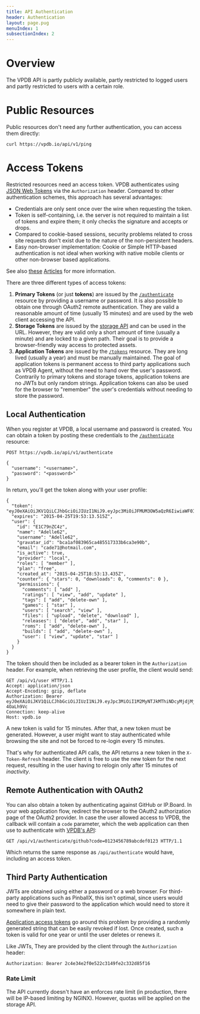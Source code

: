 ```yaml
---
title: API Authentication
header: Authentication
layout: page.pug
menuIndex: 1
subsectionIndex: 2
---
```


# Overview

The VPDB API is partly publicly available, partly restricted to logged users 
and partly restricted to users with a certain role.


# Public Resources

Public resources don't need any further authentication, you can access them 
directly:

	curl https://vpdb.io/api/v1/ping


# Access Tokens

Restricted resources need an access token. VPDB authenticates using 
[JSON Web Tokens][jwt] via the `Authorization` header. Compared to other 
authentication schemes, this approach has several advantages:

 * Credentials are only sent once over the wire when requesting the token.
 * Token is self-containing, i.e. the server is not required to maintain
   a list of tokens and expire them; it only checks the signature and 
   accepts or drops.
 * Compared to cookie-based sessions, security problems related to cross
   site requests don't exist due to the nature of the non-persistent headers.
 * Easy non-browser implementation: Cookie or Simple HTTP-based 
   authentication is not ideal when working with native mobile clients or
   other non-browser based applications.

See also [these][blog-ng-jwt] [Articles][blog-token-vs-cookies] for more
information.

There are three different types of access tokens:

 1. **Primary Tokens** (or just **tokens**) are issued by the [`/authenticate`][api-auth]
    resource by providing a username or password. It is also possible to obtain
    one through OAuth2 remote authentication. They are valid a reasonable 
    amount of time (usually 15 minutes) and are used by the web client 
    accessing the API.
 2. **Storage Tokens** are issued by the [storage API][storage-auth] and can
    be used in the URL. However, they are valid only a short amount of time 
    (usually a minute) and are locked to a given path. Their goal is to provide
    a browser-friendly way access to protected assets.
 3. **Application Tokens** are issued by the [`/tokens`][api-token] resource.
    They are long lived (usually a year) and must be manually maintained. The
    goal of application tokens is permanent access to third party applications
    such as VPDB Agent, without the need to hand over the user's password. 
    Contrarily to primary tokens and storage tokens, application tokens are no
    JWTs but only random strings. Application tokens can also be used for the 
    browser to "remember" the user's credentials without needing to store the
    password.


## Local Authentication

When you register at VPDB, a local username and password is created. You can 
obtain a token by posting these credentials to the [`/authenticate`][api-auth]
resource:

	POST https://vpdb.io/api/v1/authenticate
	
	{
	  "username": "<username>",
	  "password": "<password>"
	}
	
In return, you'll get the token along with your user profile:

	{
	  "token": "eyJ0eXAiOiJKV1QiLCJhbGciOiJIUzI1NiJ9.eyJpc3MiOiJFMUM3OW5aQzR6IiwiaWF0IjoiMjAxNS0wNC0yNVQxODo1MzoxMy41MTVaIiwiZXhwIjoiMjAxNS0wNC0yNVQxOTo1MzoxMy41MTVaIn0.glHeiVVdEA_033hlj28JQyg5N2b77Ixy8estmKSTd3k",
	  "expires": "2015-04-25T19:53:13.515Z",
	  "user": {
	    "id": "E1C79nZC4z",
	    "name": "Adelle62",
	    "username": "Adelle62",
	    "gravatar_id": "bca1af083965ca485517333b6ca3e90b",
	    "email": "cade71@hotmail.com",
	    "is_active": true,
	    "provider": "local",
	    "roles": [ "member" ],
	    "plan": "free",
	    "created_at": "2015-04-25T18:53:13.435Z",
	    "counter": { "stars": 0, "downloads": 0, "comments": 0 },
	    "permissions": { 
	      "comments": [ "add" ],
	      "ratings": [ "view", "add", "update" ],
	      "tags": [ "add", "delete-own" ],
	      "games": [ "star" ],
	      "users": [ "search", "view" ],
	      "files": [ "upload", "delete", "download" ],
	      "releases": [ "delete", "add", "star" ],
	      "roms": [ "add", "delete-own" ],
	      "builds": [ "add", "delete-own" ],
	      "user": [ "view", "update", "star" ]
	    }
	  }
	}
	
The token should then be included as a bearer token in the `Authorization` 
header. For example, when retrieving the user profile, the client would send:

	GET /api/v1/user HTTP/1.1
	Accept: application/json
	Accept-Encoding: gzip, deflate
	Authorization: Bearer eyJ0eXAiOiJKV1QiLCJhbGciOiJIUzI1NiJ9.eyJpc3MiOiI1M2MyNTJkMThiNDcyMjdjMjZjZmUxYjgiLCJpYXQiOiIyMDE0LTA3LTEzVDA5OjM1OjE2LjQ0NloiLCJleHAiOiIyMDE0LTA3LTEzVDEwOjM1OjE2LjQ0NloifQ.8RyvT14Ga2gpfmiyVbx45RcqbFHxSgWjgC-4OaLh9Vc
	Connection: keep-alive
	Host: vpdb.io

A new token is valid for 15 minutes. After that, a new token must be generated.
However, a user might want to stay authenticated while browsing the site and 
not be forced to re-login every 15 minutes.

That's why for authenticated API calls, the API returns a new token in the 
`X-Token-Refresh` header. The client is free to use the new token for the next
request, resulting in the user having to relogin only after 15 minutes of 
*inactivity*.


## Remote Authentication with OAuth2

You can also obtain a token by authenticating against GitHub or IP.Board. In 
your web application flow, redirect the browser to the OAuth2 authorization 
page of the OAuth2 provider. In case the user allowed access to VPDB, the 
callback will contain a `code` parameter, which the web application can then
use to authenticate with [VPDB's API][api-auth-oauth2]:

	GET /api/v1/authenticate/github?code=0123456789abcdef0123 HTTP/1.1

Which returns the same response as `/api/authenticate` would have, including
an access token.


## Third Party Authentication

JWTs are obtained using either a password or a web browser. For third-party
applications such as PinballX, this isn't optimal, since users would need to
give their password to the application which would need to store it somewhere 
in plain text.

[Application access tokens][api-token] go around this problem by providing a 
randomly generated string that can be easily revoked if lost. Once created, 
such a token is valid for one year or until the user deletes or renews it.

Like JWTs, They are provided by the client through the `Authorization` header:

	Authorization: Bearer 2c4e34e2f0e522c3149fe2c332d85f16

### Rate Limit

The API currently doesn't have an enforces rate limit (in production, there
will be IP-based limiting by NGINX). However, quotas will be applied on the
storage API.


[jwt]: http://tools.ietf.org/html/draft-ietf-oauth-json-web-token
[blog-ng-jwt]: https://auth0.com/blog/2014/01/07/angularjs-authentication-with-cookies-vs-token/
[blog-token-vs-cookies]: https://auth0.com/blog/2014/01/27/ten-things-you-should-know-about-tokens-and-cookies/
[api-auth]: api://core/post/authenticate
[api-auth-oauth2]: api://core/post/authenticate/{provider_name}
[api-token]: api://core/post/tokens
[storage-auth]: api://storage/post/authenticate
[ipb-oauth2]: https://github.com/freezy/ipb-oauth2-server